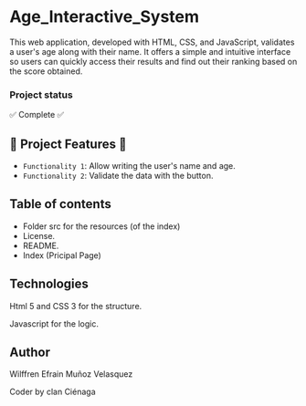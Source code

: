 # Age_Interactive_System
This web application, developed with HTML, CSS, and JavaScript, validates a user's age along with their name. It offers a simple and intuitive interface so users can quickly access their results and find out their ranking based on the score obtained.

### Project status
:white_check_mark: Complete :white_check_mark:

## :hammer: Project Features :hammer:

- `Functionality 1`: Allow writing the user's name and age.
- `Functionality 2`: Validate the data with the button.

## Table of contents

- Folder src for the resources (of the index)
- License.
- README.
- Index (Pricipal Page)

## Technologies
Html 5 and CSS 3 for the structure.

Javascript for the logic.

## Author
Wilffren Efrain Muñoz Velasquez

Coder by clan Ciénaga